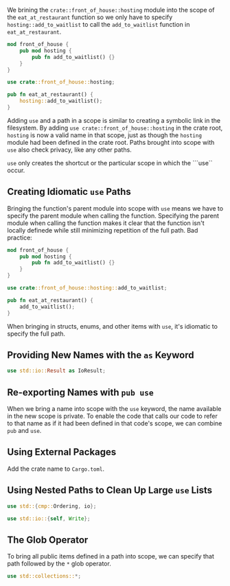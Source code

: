 We brining the ```crate::front_of_house::hosting``` module into the scope of the ```eat_at_restaurant``` function so we only have to specify ```hosting::add_to_waitlist``` to call the ```add_to_waitlist``` function in ```eat_at_restaurant```.

```rust
mod front_of_house {
    pub mod hosting {
        pub fn add_to_waitlist() {}
    }
}

use crate::front_of_house::hosting;

pub fn eat_at_restaurant() {
    hosting::add_to_waitlist();
}
```

Adding ```use``` and a path in a scope is similar to creating a symbolic link in the filesystem.
By adding ```use crate::front_of_house::hosting``` in the crate root, ```hosting``` is now a valid name in that scope, just as though the ```hosting``` module had been defined in the crate root.
Paths brought into scope with ```use``` also check privacy, like any other paths.

```use``` only creates the shortcut or the particular scope in which the ```use`` occur.

## Creating Idiomatic ```use``` Paths
Bringing the function's parent module into scope with `use` means we have to specify the parent module when calling the function. Specifying the parent module when calling the function makes it clear that the function isn't locally definede while still minimizing repetition of the full path.
Bad practice:
```rust
mod front_of_house {
    pub mod hosting {
        pub fn add_to_waitlist() {}
    }
}

use crate::front_of_house::hosting::add_to_waitlist;

pub fn eat_at_restaurant() {
    add_to_waitlist();
}
```

When bringing in structs, enums, and other items with `use`, it's idiomatic to specify the full path.
## Providing New Names with the ```as``` Keyword

```rust
use std::io::Result as IoResult;
```

## Re-exporting Names with ```pub use```

When we bring a name into scope with the ```use``` keyword, the name available in the new scope is private.
To enable the code that calls our code to refer to that name as if it had been defined in that code's scope, we can combine ```pub``` and ```use```.

## Using External Packages

Add the crate name to ```Cargo.toml```.

## Using Nested Paths to Clean Up Large ```use``` Lists

```rust
use std::{cmp::Ordering, io};
```

```rust
use std::io::{self, Write};
```
## The Glob Operator

To bring all public items defined in a path into scope, we can specify that path followed by the ```*``` glob operator.

```rust
use std::collections::*;
```
